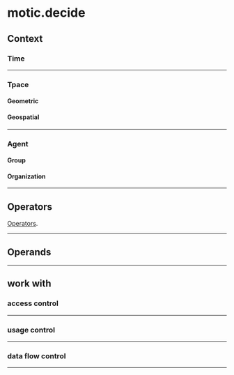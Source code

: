 # motic.decide

## Context 

### Time

---

### Tpace

#### Geometric

#### Geospatial

---

### Agent

#### Group

#### Organization

---


## Operators

[Operators](./operator/README.md).

---

## Operands

---

## work with

### access control

---

### usage control

---

### data flow control

---
